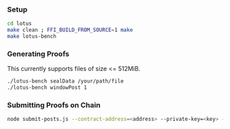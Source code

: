 ### Setup
```zsh
cd lotus
make clean ; FFI_BUILD_FROM_SOURCE=1 make
make lotus-bench
```

### Generating Proofs
This currently supports files of size <= 512MiB.
```zsh
./lotus-bench sealData /your/path/file
./lotus-bench windowPost 1
```

### Submitting Proofs on Chain
```zsh
node submit-posts.js --contract-address=<address> --private-key=<key> --sectors=<s1>,<s2>,<s3> --comm-rs=<c1>,<c2>,<c3> --proof-files=<p1>,<p2>,<p3>
```
